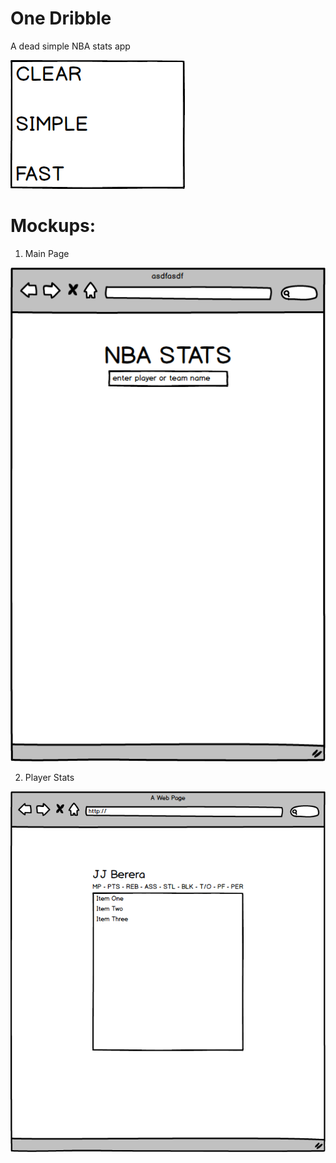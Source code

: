 # One Dribble #

A dead simple NBA stats app

![Values](https://raw.githubusercontent.com/traverspinkerton/one-dribble/master/mockups/PageValues.png)

# Mockups:

1. Main Page

![Main Page](https://raw.githubusercontent.com/traverspinkerton/one-dribble/master/mockups/MainPage.png)

2. Player Stats

![Player Stats](https://raw.githubusercontent.com/traverspinkerton/one-dribble/master/mockups/PlayerStats.png)
